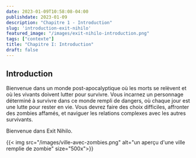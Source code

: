 ```yaml
---
date: 2023-01-09T10:58:08-04:00
publishdate: 2023-01-09
description: "Chapitre 1 - Introduction"
slug: 'introduction-exit-nihilo'
featured_image: "/images/exit-nihilo-introduction.png"
tags: ["contexte"]
title: "Chapitre I: Introduction"
draft: false
---
```

## Introduction  
Bienvenue dans un monde post-apocalyptique où les morts se relèvent et où les vivants doivent lutter pour survivre. Vous incarnez un personnage déterminé à survivre dans ce monde rempli de dangers, où chaque jour est une lutte pour rester en vie. Vous devrez faire des choix difficiles, affronter des zombies affamés, et naviguer les relations complexes avec les autres survivants.  

Bienvenue dans Exit Nihilo.

{{< img src="/images/ville-avec-zombies.png" alt="un aperçu d'une ville remplie de zombie" size="500x">}}
